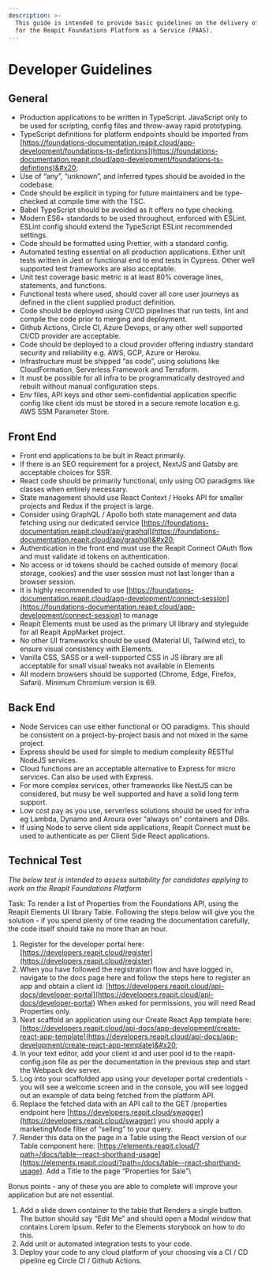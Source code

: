 ```yaml
---
description: >-
  This guide is intended to provide basic guidelines on the delivery of projects
  for the Reapit Foundations Platform as a Service (PAAS).
---
```


# Developer Guidelines

## General

* Production applications to be written in TypeScript. JavaScript only to be used for scripting, config files and throw-away rapid prototyping.
* TypeScript definitions for platform endpoints should be imported from [https://foundations-documentation.reapit.cloud/app-development/foundations-ts-defintions](https://foundations-documentation.reapit.cloud/app-development/foundations-ts-defintions)&#x20;
* Use of “any”, “unknown”, and inferred types should be avoided in the codebase.
* Code should be explicit in typing for future maintainers and be type-checked at compile time with the TSC.&#x20;
* Babel TypeScript should be avoided as it offers no type checking.
* Modern ES6+ standards to be used throughout, enforced with ESLint. ESLint config should extend the TypeScript ESLint recommended settings.
* Code should be formatted using Prettier, with a standard config.
* Automated testing essential on all production applications. Either unit tests written in Jest or functional end to end tests in Cypress. Other well supported test frameworks are also acceptable.&#x20;
* Unit test coverage basic metric is at least 80% coverage lines, statements, and functions.
* Functional tests where used, should cover all core user journeys as defined in the client supplied product definition.
* Code should be deployed using CI/CD pipelines that run tests, lint and compile the code prior to merging and deployment.
* Github Actions, Circle CI, Azure Devops, or any other well supported CI/CD provider are acceptable.
* Code should be deployed to a cloud provider offering industry standard security and reliability e.g. AWS, GCP, Azure or Heroku.
* Infrastructure must be shipped “as code”, using solutions like CloudFormation, Serverless Framework and Terraform.
* It must be possible for all infra to be programmatically destroyed and rebuilt without manual configuration steps.
* Env files, API keys and other semi-confidential application specific config like client ids must be stored in a secure remote location e.g. AWS SSM Parameter Store.

## Front End

* Front end applications to be bult in React primarily.
* If there is an SEO requirement for a project, NextJS and Gatsby are acceptable choices for SSR.&#x20;
* React code should be primarily functional, only using OO paradigms like classes when entirely necessary.
* State management should use React Context / Hooks API for smaller projects and Redux if the project is large.&#x20;
* Consider using GraphQL / Apollo both state management and data fetching using our dedicated service [https://foundations-documentation.reapit.cloud/api/graphql](https://foundations-documentation.reapit.cloud/api/graphql)&#x20;
* Authentication in the front end must use the Reapit Connect OAuth flow and must validate id tokens on authentication.&#x20;
* No access or id tokens should be cached outside of memory (local storage, cookies) and the user session must not last longer than a browser session.&#x20;
* It is highly recommended to use [https://foundations-documentation.reapit.cloud/app-development/connect-session](https://foundations-documentation.reapit.cloud/app-development/connect-session) to manage
* Reapit Elements must be used as the primary UI library and styleguide for all Reapit AppMarket project.
* No other UI frameworks should be used (Material UI, Tailwind etc), to ensure visual consistency with Elements.&#x20;
* Vanilla CSS, SASS or a well-supported CSS in JS library are all acceptable for small visual tweaks not available in Elements
* All modern browsers should be supported (Chrome, Edge, Firefox, Safari). Minimum Chromium version is 69.

## Back End

* Node Services can use either functional or OO paradigms. This should be consistent on a project-by-project basis and not mixed in the same project.
* Express should be used for simple to medium complexity RESTful NodeJS services.
* Cloud functions are an acceptable alternative to Express for micro services. Can also be used with Express.
* For more complex services, other frameworks like NestJS can be considered, but musy be well supported and have a solid long term support.
* Low cost pay as you use, serverless solutions should be used for infra eg Lambda, Dynamo and Aroura over “always on” containers and DBs.&#x20;
* If using Node to serve client side applications, Reapit Connect must be used to authenticate as per Client Side React applications.

## Technical Test

_The below test is intended to assess suitability for candidates applying to work on the Reapit Foundations Platform_&#x20;

Task: To render a list of Properties from the Foundations API, using the Reapit Elements UI library Table. Following the steps below will give you the solution - if you spend plenty of time reading the documentation carefully, the code itself should take no more than an hour.

1. Register for the developer portal here: [https://developers.reapit.cloud/register](https://developers.reapit.cloud/register)
2. When you have followed the registration flow and have logged in, navigate to the docs page here and follow the steps here to register an app and obtain a client id: [https://developers.reapit.cloud/api-docs/developer-portal](https://developers.reapit.cloud/api-docs/developer-portal) When asked for permissions, you will need Read Properties only.
3. Next scaffold an application using our Create React App template here: [https://developers.reapit.cloud/api-docs/app-development/create-react-app-template](https://developers.reapit.cloud/api-docs/app-development/create-react-app-template)&#x20;
4. In your text editor, add your client id and user pool id to the reapit-config.json file as per the documentation in the previous step and start the Webpack dev server.
5. Log into your scaffolded app using your developer portal credentials - you will see a welcome screen and in the console, you will see logged out an example of data being fetched from the platform API.
6. Replace the fetched data with an API call to the GET /properties endpoint here [https://developers.reapit.cloud/swagger](https://developers.reapit.cloud/swagger) you should apply a marketingMode filter of “selling” to your query.
7. Render this data on the page in a Table using the React version of our Table component here: [https://elements.reapit.cloud/?path=/docs/table--react-shorthand-usage](https://elements.reapit.cloud/?path=/docs/table--react-shorthand-usage). Add a Title to the page “Properties for Sale”\


Bonus points - any of these you are able to complete will improve your application but are not essential.

1. Add a slide down container to the table that Renders a single button. The button should say “Edit Me” and should open a Modal window that contains Lorem Ipsum. Refer to the Elements storybook on how to do this.
2. Add unit or automated integration tests to your code.
3. Deploy your code to any cloud platform of your choosing via a CI / CD pipeline eg Circle CI / Github Actions.
